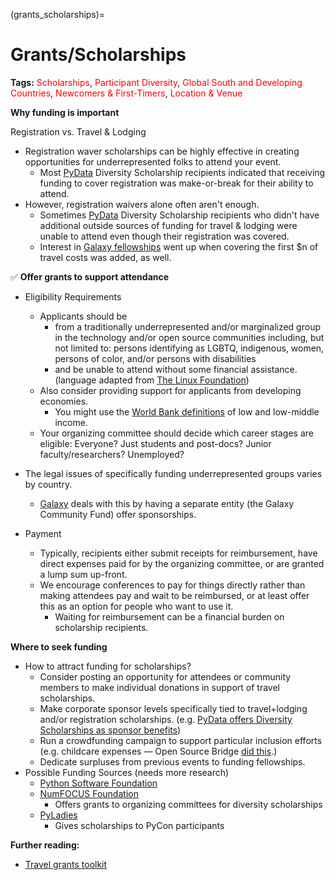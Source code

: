 (grants_scholarships)=
# Grants/Scholarships

**Tags:** <span style="color:red"> Scholarships</span>, <span style="color:red"> Participant Diversity</span>, <span style="color:red">Global South and Developing Countries</span>, <span style="color:red">Newcomers & First-Timers</span>, <span style="color:red"> Location & Venue</span>

**Why funding is important**

Registration vs. Travel &amp; Lodging
- Registration waver scholarships can be highly effective in creating opportunities for underrepresented folks to attend your event.
    - Most [PyData](http://www.pydata.org) Diversity Scholarship recipients indicated that receiving funding to cover registration was make-or-break for their ability to attend. 
- However, registration waivers alone often aren't enough.
    - Sometimes [PyData](http://www.pydata.org) Diversity Scholarship recipients who didn&#39;t have additional outside sources of funding for travel &amp; lodging were unable to attend even though their registration was covered.
  - Interest in [Galaxy fellowships](https://galaxyproject.org/news/2017-03-gcc2017-fellowships/) went up when covering the first $n of travel costs was added, as well.

✅ **Offer grants to support attendance**

- Eligibility Requirements
  - Applicants should be 
    - from a traditionally underrepresented and/or marginalized group in the technology and/or open source communities including, but not limited to: persons identifying as LGBTQ, indigenous, women, persons of color, and/or persons with disabilities
    - and be unable to attend without some financial assistance. (language adapted from [The Linux Foundation](https://www.linuxfoundation.org/event/api-strategy-practice-conference-2017/diversity-scholarship/))
  - Also consider providing support for applicants from developing economies.
    - You might use the [World Bank definitions](http://bit.ly/1nO82wD) of low and low-middle income.
  - Your organizing committee should decide which career stages are eligible: Everyone? Just students and post-docs? Junior faculty/researchers? Unemployed?
  
- The legal issues of specifically funding underrepresented groups varies by country.
    - [Galaxy](https://galaxyproject.org) deals with this by having a separate entity (the Galaxy Community Fund) offer sponsorships.
    
- Payment
  - Typically, recipients either submit receipts for reimbursement, have direct expenses paid for by the organizing committee, or are granted a lump sum up-front.
  - We encourage conferences to pay for things directly rather than making attendees pay and wait to be reimbursed, or at least offer this as an option for people who want to use it. 
    - Waiting for reimbursement can be a financial burden on scholarship recipients.

**Where to seek funding**

- How to attract funding for scholarships?
  - Consider posting an opportunity for attendees or community members to make individual donations in support of travel scholarships.
  - Make corporate sponsor levels specifically tied to travel+lodging and/or registration scholarships. (e.g. [PyData offers Diversity Scholarships as sponsor benefits](https://pydata.org/pdf/sponsor-prospectus.pdf))
  - Run a crowdfunding campaign to support particular inclusion efforts (e.g. childcare expenses — Open Source Bridge [did this](http://opensourcebridge.org/blog/2016/05/childcare-and-scholarships/).)
  - Dedicate surpluses from previous events to funding fellowships.
- Possible Funding Sources (needs more research)
  - [Python Software Foundation](http://legacy.python.org/psf/grants/)
  - [NumFOCUS Foundation](https://www.numfocus.org/programs/grants-sponsored-events/)
    - Offers grants to organizing committees for diversity scholarships
  - [PyLadies](http://www.pyladies.com/)
    - Gives scholarships to PyCon participants

**Further reading:**

- [Travel grants toolkit](https://adacamp.org/adacamp-toolkit/travel-grants/)


